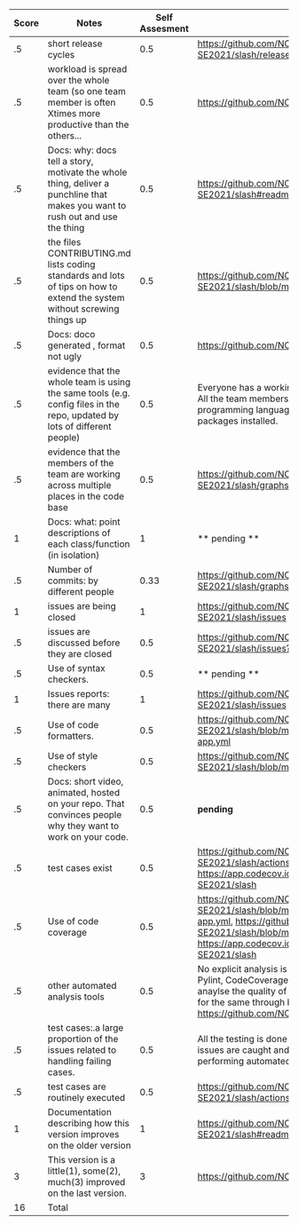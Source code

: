 |Score|Notes| Self Assesment | Evidence|
|-|-----|---------|---------|
|.5| short release cycles| 0.5 | https://github.com/NCSU-Group7-SE2021/slash/releases/tag/v1.0.0 |
|.5| workload is spread over the whole team (so one team member is often Xtimes more productive than the others...|0.5| https://github.com/NCSU-Group7-SE2021/slash/pulse |
|.5|Docs: why: docs tell a story, motivate the whole thing, deliver a punchline that makes you want to rush out and use the thing | 0.5 | https://github.com/NCSU-Group7-SE2021/slash#readme |
|.5|the files CONTRIBUTING.md lists coding standards and lots of tips on how to extend the system without screwing things up  |0.5 | https://github.com/NCSU-Group7-SE2021/slash/blob/main/CONTRIBUTING.md |
|.5|Docs: doco generated , format not ugly  | 0.5 | https://github.com/NCSU-Group7-SE2021/slash |
|.5|evidence that the whole team is using the same tools (e.g. config files in the repo, updated by lots of different people) | 0.5 | Everyone has a working instance of the project locally. All the team members are using the same version of the programming language and have all the required packages installed. |
|.5|evidence that the members of the team are working across multiple places in the code base | 0.5 | https://github.com/NCSU-Group7-SE2021/slash/graphs/contributors |
|1|Docs: what: point descriptions of each class/function (in isolation)  | 1 | ** pending ** |
|.5|Number of commits: by different people  | 0.33 | https://github.com/NCSU-Group7-SE2021/slash/graphs/commit-activity |
|1|issues are being closed | 1 | https://github.com/NCSU-Group7-SE2021/slash/issues |
|.5|issues are discussed before they are closed | 0.5 | https://github.com/NCSU-Group7-SE2021/slash/issues?q=is%3Aissue+is%3Aclosed|
|.5|Use of syntax checkers. | 0.5 | ** pending ** |
|1|Issues reports: there are many  | 1 | https://github.com/NCSU-Group7-SE2021/slash/issues |
|.5|Use of code formatters. | 0.5 | https://github.com/NCSU-Group7-SE2021/slash/blob/main/.github/workflows/python-app.yml |
|.5|Use of style checkers | 0.5 | https://github.com/NCSU-Group7-SE2021/slash/blob/main/client/.prettierrc|
|.5|Docs: short video, animated, hosted on your repo. That convinces people why they want to work on your code. | 0.5 | **pending** |
|.5|test cases exist  | 0.5 | https://github.com/NCSU-Group7-SE2021/slash/actions, https://app.codecov.io/gh/NCSU-Group7-SE2021/slash|
|.5|Use of code coverage  | 0.5 | https://github.com/NCSU-Group7-SE2021/slash/blob/main/.github/workflows/python-app.yml, https://github.com/NCSU-Group7-SE2021/slash/blob/main/.github/workflows/node.js.yml, https://app.codecov.io/gh/NCSU-Group7-SE2021/slash|
|.5|other automated analysis tools  | 0.5 | No explicit analysis is done in the project. Made use of Pylint, CodeCoverage, Github workflows, prettier etc to anaylse the quality of the project. Can check the status for the same through badges on homepage of repo. https://github.com/NCSU-Group7-SE2021/slash |
|.5|test cases:.a large proportion of the issues related to handling failing cases. | 0.5 | All the testing is done locally while development and the issues are caught and fixed right away before performing automated testing.|
|.5|test cases are routinely executed | 0.5| https://github.com/NCSU-Group7-SE2021/slash/actions |
|1|Documentation describing how this version improves on the older version| 1 | https://github.com/NCSU-Group7-SE2021/slash#readme |
|3|This version is a little(1), some(2), much(3) improved on the last version.| 3 | https://github.com/NCSU-Group7-SE2021/slash| 
|16| Total|